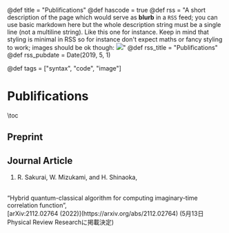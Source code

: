 @def title = "Publifications"
@def hascode = true
@def rss = "A short description of the page which would serve as **blurb** in a `RSS` feed; you can use basic markdown here but the whole description string must be a single line (not a multiline string). Like this one for instance. Keep in mind that styling is minimal in RSS so for instance don't expect maths or fancy styling to work; images should be ok though: ![](https://upload.wikimedia.org/wikipedia/en/b/b0/Rick_and_Morty_characters.jpg)"
@def rss_title = "Publifications"
@def rss_pubdate = Date(2019, 5, 1)

@def tags = ["syntax", "code", "image"]

# Publifications

\toc

## Preprint



## Journal Article
1. R. Sakurai, W. Mizukami, and H. Shinaoka,
<br>
“Hybrid quantum-classical algorithm for computing imaginary-time correlation function”,
<br> 
[arXiv:2112.02764 (2022)](https://arxiv.org/abs/2112.02764)
(5月13日Physical Review Researchに掲載決定)
